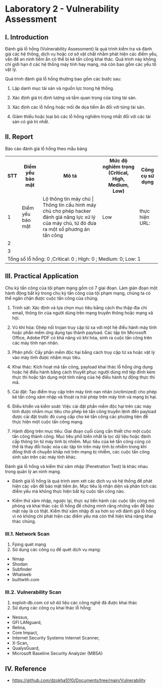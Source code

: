 # Laboratory 2 - Vulnerability Assessment
## I. Introduction
Đánh giá lỗ hổng (Vulnerability Assessment) là quá trình kiểm tra
và đánh giá các hệ thống, dịch vụ hoặc cơ sở vật chất nhằm phát
hiện các điểm yếu, vấn đề an ninh tiềm ẩn có thể bị kẻ tấn công
khai thác. Quá trình này không chỉ giới hạn ở các hệ thống máy
tính hay mạng, mà còn bao gồm các yếu tố vật lý.

Quá trình đánh giá lỗ hổng thường bao gồm các bước sau:

1. Lập danh mục tài sản và nguồn lực trong hệ thống.

2. Xác định giá trị định lượng và tầm quan trọng của từng tài sản.

3. Xác định các lỗ hổng hoặc mối đe dọa tiềm ẩn đối với từng tài sản.

4. Giảm thiểu hoặc loại bỏ các lỗ hổng nghiêm trọng nhất đối với các
tài sản có giá trị nhất.
## II. Report
Báo cáo đánh giá lỗ hổng theo mẫu bảng

<table>
    <tr>
        <th>STT</th>
        <th>Điểm yếu bảo mật</th>
        <th>Mô tả</th>
        <th>Mức độ nghiêm trọng (Critical, High, Medium, Low)</th>
        <th>Công cụ sử dụng</th>
    </tr>
    <tr>
        <td>1</td>
        <td>Điểm yếu bảo mật</td>
        <td>Lộ thông tin máy chủ | Thông tin cấu hình máy chủ cho phép hacker đánh giá năng lực xử lý của máy chủ, từ đó đưa ra một số phương án tấn công</td>
        <td>Low</td>
        <td>thực hiện URL: </td>
    </tr>
    <tr>
        <td>2</td>
        <td></td>
        <td></td>
        <td></td>
        <td></td>
    </tr>
    <tr>
        <td>3</td>
        <td></td>
        <td></td>
        <td></td>
        <td></td>
    </tr>
    <tr>
        <td colspan="5">Tổng số lỗ hổng: 0  ;Critical: 0    ; High: 0 ; Medium: 0; Low: 1 </td>
    </tr>
</table>

## III. Practical Application
Chu kỳ tấn công của tội phạm mạng gồm có 7 giai đoạn. Làm gián đoạn một hành động bất kỳ trong chu kỳ tấn công của tội phạm mạng, chúng ta có thể ngăn chặn được cuộc tấn công của chúng.

1. Trinh sát: Xác định và lựa chọn mục tiêu bằng cách thu thập địa chỉ email, thông tin của người dùng trên mạng truyền thông hoặc mạng xã hội.

2. Vũ khí hóa: Ghép nối trojan truy cập từ xa với một hệ điều hành máy tính hoặc phần mềm ứng dụng tạo thành payload. Các tập tin Microsoft Office, Adobe PDF có khả năng vũ khí hóa, sinh ra cuộc tấn công trên các máy tính nạn nhân.

3. Phân phối: Cấy phần mềm độc hại bằng cách truy cập từ xa hoặc vật lý vào máy tính được nhắm mục tiêu.

4. Khai thác: Kích hoạt mã tấn công, payload khai thác lỗ hổng ứng dụng hoặc hệ điều hành bằng cách thuyết phục người dùng mở tệp đính kèm thực thi hoặc tận dụng một tính năng của hệ điều hành tự động thực thi mã.

5. Cài đặt: Tạo điểm truy cập trên máy tính nạn nhân (victimized) cho phép kẻ tấn công xâm nhập và thoát ra trái phép trên máy tính và mạng bị hại.

6. Điều khiển và kiểm soát: Việc cài đặt phần mềm độc hại trên các máy tính được nhắm mục tiêu cho phép kẻ tấn công truyền lệnh đến payload được cài đặt trước đó cung cấp cho kẻ tấn công các phương tiện để thực hiện một cuộc tấn công mạng.

7. Hành động trên mục tiêu: Giai đoạn cuối cùng cần thiết cho một cuộc tấn công thành công. Mục tiêu phổ biến nhất là lọc dữ liệu hoặc đánh cắp thông tin từ máy tính bị nhiễm. Mục tiêu của kẻ tấn công cũng có thể là thay đổi hoặc xóa các tập tin trên máy tính bị nhiễm trong khi đồng thời di chuyển khắp nơi trên mạng bị nhiễm, các cuộc tấn công sinh sản trên các máy tính khác.

Đánh giá lỗ hổng và kiểm thử xâm nhập (Penetration Test) là khác nhau trong
quản lý an ninh mạng.

- Đánh giá lỗ hổng là quá trình xem xét các dịch vụ và hệ thống để phát
hiện các vấn đề bảo mật tiềm ẩn. Mục tiêu là nhận diện và phân tích các
điểm yếu mà không thực hiện bất kỳ cuộc tấn công nào.

- Kiểm thử xâm nhập, ngược lại, thực sự tiến hành các cuộc tấn công mô
phỏng và khai thác các lỗ hổng để chứng minh rằng những vấn đề bảo mật
này là có thật. Kiểm thử xâm nhập đi xa hơn so với đánh giá lỗ hổng vì nó
không chỉ phát hiện các điểm yếu mà còn thể hiện khả năng khai thác
chúng.

### III.1. Network Scan
1. Fping quét mạng
2. Sử dụng các công cụ để quét dịch vụ mạng:
- Nmap
- Shodan
- Subfinder
- Whatweb
- builtwith.com
### III.2. Vulnerability Scan
1. exploit-db.com cơ sở dữ liệu các công nghệ đã được khai thác
2. Sử dụng các công cụ khai thác lỗ hổng:
- Nessus,
- GFI LANguard,
- Retina,
- Core Impact,
- Internet Security Systems Internet Scanner,
- X-Scan,
- QualysGuard,
- Microsoft Baseline Security Analyzer (MBSA)

## IV. Reference
- https://github.com/dzokha1010/Documents/tree/main/Vulnerability
